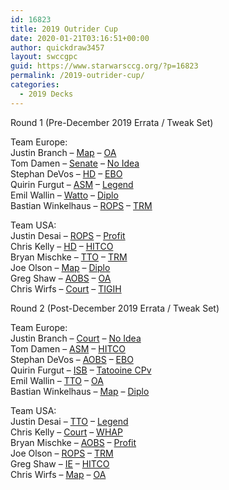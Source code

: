 ```yaml
---
id: 16823
title: 2019 Outrider Cup
date: 2020-01-21T03:16:51+00:00
author: quickdraw3457
layout: swccgpc
guid: https://www.starwarsccg.org/?p=16823
permalink: /2019-outrider-cup/
categories:
  - 2019 Decks
---
```

Round 1 (Pre-December 2019 Errata / Tweak Set)

Team Europe:  
Justin Branch &#8211; <a rel="noreferrer noopener" aria-label="DS (opens in a new tab)" href="https://www.starwarsccg.org/2019-outrider-cup-round-1-justin-branch-ds-map/" target="_blank">Map</a> &#8211; <a rel="noreferrer noopener" aria-label="LS (opens in a new tab)" href="https://www.starwarsccg.org/2019-outrider-cup-round-1-justin-branch-ls-oa/" target="_blank">OA</a>  
Tom Damen &#8211; <a rel="noreferrer noopener" aria-label="DS (opens in a new tab)" href="https://www.starwarsccg.org/2019-outrider-cup-round-1-tom-damen-ds-senate/" target="_blank">Senate</a> &#8211; <a rel="noreferrer noopener" aria-label="LS (opens in a new tab)" href="https://www.starwarsccg.org/2019-outrider-cup-round-1-tom-damen-ls-no-idea/" target="_blank">No Idea</a>  
Stephan DeVos &#8211; <a rel="noreferrer noopener" aria-label="DS (opens in a new tab)" href="https://www.starwarsccg.org/2019-outrider-cup-round-1-stephan-devos-ds-hd/" target="_blank">HD</a> &#8211; <a rel="noreferrer noopener" aria-label="LS (opens in a new tab)" href="https://www.starwarsccg.org/2019-outrider-cup-round-1-stephan-devos-ls-ebo/" target="_blank">EBO</a>  
Quirin Furgut &#8211; <a rel="noreferrer noopener" aria-label="DS (opens in a new tab)" href="https://www.starwarsccg.org/2019-outrider-cup-round-1-quirin-furgut-ds-asm/" target="_blank">ASM</a> &#8211; <a rel="noreferrer noopener" aria-label="LS (opens in a new tab)" href="https://www.starwarsccg.org/2019-outrider-cup-round-1-quirin-furgut-ls-legend/" target="_blank">Legend</a>  
Emil Wallin &#8211; <a rel="noreferrer noopener" aria-label="Watto (opens in a new tab)" href="https://www.starwarsccg.org/2019-outrider-cup-emil-wallin-ds-watto/" target="_blank">Watto</a> &#8211; <a rel="noreferrer noopener" aria-label="Diplo (opens in a new tab)" href="https://www.starwarsccg.org/2019-outrider-cup-round-1-emil-wallin-ls-diplo/" target="_blank">Diplo</a>  
Bastian Winkelhaus &#8211; <a rel="noreferrer noopener" aria-label="DS (opens in a new tab)" href="https://www.starwarsccg.org/2019-outrider-cup-round-1-bastian-winkelhaus-ds-rops/" target="_blank">ROPS</a> &#8211; <a rel="noreferrer noopener" aria-label="TRM (opens in a new tab)" href="https://www.starwarsccg.org/2019-outrider-cup-round-1-bastian-winkelhaus-ls-trm/" target="_blank">TRM</a>  
  
Team USA:  
Justin Desai &#8211; <a rel="noreferrer noopener" aria-label="DS (opens in a new tab)" href="https://www.starwarsccg.org/2019-outrider-cup-round-1-justin-desai-ds-rops/" target="_blank">ROPS</a> &#8211; <a rel="noreferrer noopener" aria-label="LS (opens in a new tab)" href="https://www.starwarsccg.org/2019-outrider-cup-round-1-justin-desai-ls-profit/" target="_blank">Profit</a>  
Chris Kelly &#8211; <a rel="noreferrer noopener" aria-label="DS (opens in a new tab)" href="https://www.starwarsccg.org/2019-outrider-cup-round-1-chris-kelly-ds-hd/" target="_blank">HD</a> &#8211; <a rel="noreferrer noopener" aria-label="HITCO (opens in a new tab)" href="https://www.starwarsccg.org/2019-outrider-cup-round-1-chris-kelly-ls-hitco/" target="_blank">HITCO</a>  
Bryan Mischke &#8211; <a rel="noreferrer noopener" aria-label="DS (opens in a new tab)" href="https://www.starwarsccg.org/2019-outrider-cup-round-1-bryan-mischke-ds-tto/" target="_blank">TTO</a> &#8211; <a rel="noreferrer noopener" aria-label="LS (opens in a new tab)" href="https://www.starwarsccg.org/2019-outrider-cup-round-1-bryan-mischke-ls-trm/" target="_blank">TRM</a>  
Joe Olson &#8211; [Map](https://www.starwarsccg.org/2019-outrider-cup-round-1-joe-olson-ds-map/) &#8211; <a rel="noreferrer noopener" aria-label="LS (opens in a new tab)" href="https://www.starwarsccg.org/2019-outrider-cup-round-1-joe-olson-ls-diplo/" target="_blank">Diplo</a>  
Greg Shaw &#8211; <a rel="noreferrer noopener" aria-label="DS (opens in a new tab)" href="https://www.starwarsccg.org/2019-outrider-cup-round-1-greg-shaw-ds-aobs/" target="_blank">AOBS</a> &#8211; <a rel="noreferrer noopener" aria-label="OA (opens in a new tab)" href="https://www.starwarsccg.org/2019-outrider-cup-round-1-greg-shaw-ls-oa/" target="_blank">OA</a>  
Chris Wirfs &#8211; <a rel="noreferrer noopener" aria-label="DS (opens in a new tab)" href="https://www.starwarsccg.org/2019-outrider-cup-round-1-chris-wirfs-ds-court/" target="_blank">Court</a> &#8211; <a rel="noreferrer noopener" aria-label="LS (opens in a new tab)" href="https://www.starwarsccg.org/2019-outrider-cup-round-1-chris-wirfs-ls-tigih/" target="_blank">TIGIH</a>



Round 2 (Post-December 2019 Errata / Tweak Set) 

Team Europe:  
Justin Branch &#8211; <a rel="noreferrer noopener" aria-label="DS (opens in a new tab)" href="https://www.starwarsccg.org/2019-outrider-cup-round-2-justin-branch-ds-court/" target="_blank">Court</a> &#8211; <a rel="noreferrer noopener" aria-label="LS (opens in a new tab)" href="https://www.starwarsccg.org/2019-outrider-cup-round-2-justin-branch-ls-no-idea/" target="_blank">No Idea</a>  
Tom Damen &#8211; <a rel="noreferrer noopener" aria-label="DS (opens in a new tab)" href="https://www.starwarsccg.org/2019-outrider-cup-round-2-tom-damen-ds-asm/" target="_blank">ASM</a> &#8211; <a rel="noreferrer noopener" aria-label="LS (opens in a new tab)" href="https://www.starwarsccg.org/2019-outrider-cup-round-2-tom-damen-ls-hitco/" target="_blank">HITCO</a>  
Stephan DeVos &#8211; <a rel="noreferrer noopener" aria-label="DS (opens in a new tab)" href="https://www.starwarsccg.org/2019-outrider-cup-round-2-stephan-devos-ds-aobs/" target="_blank">AOBS</a> &#8211; <a rel="noreferrer noopener" aria-label="LS (opens in a new tab)" href="https://www.starwarsccg.org/2019-outrider-cup-round-2-stephan-devos-ls-ebo/" target="_blank">EBO</a>  
Quirin Furgut &#8211; <a rel="noreferrer noopener" aria-label="DS (opens in a new tab)" href="https://www.starwarsccg.org/2019-outrider-cup-round-2-quirin-furgut-ds-isb/" target="_blank">ISB</a> &#8211; <a rel="noreferrer noopener" aria-label="LS (opens in a new tab)" href="https://www.starwarsccg.org/2019-outrider-cup-round-2-quirin-furgut-ls-tatooine-cpv/" target="_blank">Tatooine CPv</a>  
Emil Wallin &#8211; <a rel="noreferrer noopener" aria-label="DS (opens in a new tab)" href="https://www.starwarsccg.org/2019-outrider-cup-round-2-emil-wallin-ds-tto/" target="_blank">TTO</a> &#8211; <a rel="noreferrer noopener" aria-label="LS (opens in a new tab)" href="https://www.starwarsccg.org/2019-outrider-cup-round-2-emil-wallin-ls-oa/" target="_blank">OA</a>  
Bastian Winkelhaus &#8211; <a rel="noreferrer noopener" aria-label="DS (opens in a new tab)" href="https://www.starwarsccg.org/2019-outrider-cup-round-2-bastian-winkelhaus-ds-map/" target="_blank">Map</a> &#8211; <a rel="noreferrer noopener" aria-label="LS (opens in a new tab)" href="https://www.starwarsccg.org/2019-outrider-cup-round-2-bastian-winkelhaus-ls-diplo/" target="_blank">Diplo</a>  
  
Team USA:  
Justin Desai &#8211; <a rel="noreferrer noopener" aria-label="DS (opens in a new tab)" href="https://www.starwarsccg.org/2019-outrider-cup-round-2-justin-desai-ds-tto/" target="_blank">TTO</a> &#8211; <a rel="noreferrer noopener" aria-label="LS (opens in a new tab)" href="https://www.starwarsccg.org/2019-outrider-cup-round-2-justin-desai-ls-legend/" target="_blank">Legend</a>  
Chris Kelly &#8211; <a rel="noreferrer noopener" aria-label="DS (opens in a new tab)" href="https://www.starwarsccg.org/2019-outrider-cup-round-2-chris-kelly-ds-court/" target="_blank">Court</a> &#8211; <a rel="noreferrer noopener" aria-label="LS (opens in a new tab)" href="https://www.starwarsccg.org/2019-outrider-cup-round-2-chris-kelly-ls-whap/" target="_blank">WHAP</a>  
Bryan Mischke &#8211; <a rel="noreferrer noopener" aria-label="DS (opens in a new tab)" href="https://www.starwarsccg.org/2019-outrider-cup-round-2-bryan-mischke-ds-aobs/" target="_blank">AOBS</a> &#8211; <a rel="noreferrer noopener" aria-label="LS (opens in a new tab)" href="https://www.starwarsccg.org/2019-outrider-cup-round-2-bryan-mischke-ls-profit/" target="_blank">Profit</a>  
Joe Olson &#8211; <a rel="noreferrer noopener" aria-label="DS (opens in a new tab)" href="https://www.starwarsccg.org/2019-outrider-cup-round-2-joe-olson-ds-rops/" target="_blank">ROPS</a> &#8211; <a rel="noreferrer noopener" aria-label="LS (opens in a new tab)" href="https://www.starwarsccg.org/2019-outrider-cup-round-2-joe-olson-ls-trm/" target="_blank">TRM</a>  
Greg Shaw &#8211; <a rel="noreferrer noopener" aria-label="DS (opens in a new tab)" href="https://www.starwarsccg.org/2019-outrider-cup-round-2-greg-shaw-ds-ie/" target="_blank">IE</a> &#8211; <a rel="noreferrer noopener" aria-label="LS (opens in a new tab)" href="https://www.starwarsccg.org/2019-outrider-cup-round-2-greg-shaw-ls-hitco/" target="_blank">HITCO</a>  
Chris Wirfs &#8211; <a rel="noreferrer noopener" aria-label="DS (opens in a new tab)" href="https://www.starwarsccg.org/2019-outrider-cup-round-2-chris-wirfs-ds-map/" target="_blank">Map</a> &#8211; <a rel="noreferrer noopener" aria-label="LS (opens in a new tab)" href="https://www.starwarsccg.org/2019-outrider-cup-round-2-chris-wirfs-ls-oa/" target="_blank">O</a><a href="https://www.starwarsccg.org/2019-outrider-cup-round-2-chris-wirfs-ls-oa/" target="_blank" rel="noreferrer noopener" aria-label="LS (opens in a new tab)">A</a>